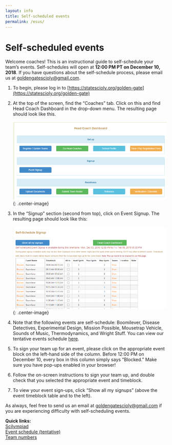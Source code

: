 ```yaml
---
layout: info
title: Self-scheduled events
permalink: /esus/
---
```


# Self-scheduled events

Welcome coaches! This is an instructional guide to self-schedule your team’s events. Self-schedules will open at **12:00 PM PT on December 10, 2018**. If you have questions about the self-schedule process, please email us at goldengatescioly@gmail.com.

1. To begin, please log in to [https://statescioly.org/golden-gate](https://statescioly.org/golden-gate)

2. At the top of the screen, find the “Coaches” tab. Click on this and find Head Coach Dashboard in the drop-down menu. The resulting page should look like this.
	<br>
	<br>
	![image](/img/announcements/esus1.png){: .center-image}
	<br>
3. In the “Signup” section (second from top), click on Event Signup. The resulting page should look like this:
	<br>
	<br>
	![image](/img/announcements/esus2.png){: .center-image}
	<br>
4. Note that the following events are self-schedule: Boomilever, Disease Detectives, Experimental Design, Mission Possible, Mousetrap Vehicle, Sounds of Music, Thermodynamics, and Wright Stuff. You can view our tentative events schedule [here](https://docs.google.com/spreadsheets/d/1KP6sDgLW2YGVTInC7Uecl691k-50nl79WJTraqXx-DE/edit#gid=1308440264).

5. To sign your team up for an event, please click on the appropriate event block on the left-hand side of the column. Before 12:00 PM on December 10, every box in this column simply says “Blocked.” Make sure you have pop-ups enabled in your browser!

6. Follow the on-screen instructions to sign your team up, and double check that you selected the appropriate event and timeblock.

7. To view your event sign-ups, click “Show all my signups” (above the event timeblock table and to the left).

As always, feel free to send us an email at goldengatescioly@gmail.com if you are experiencing difficulty with self-scheduling events.

**Quick links:**
<br>[Scilympiad](https://statescioly.org/golden-gate)
<br>[Event schedule (tentative)](https://docs.google.com/spreadsheets/d/1KP6sDgLW2YGVTInC7Uecl691k-50nl79WJTraqXx-DE/edit#gid=1308440264)
<br>[Team numbers](https://docs.google.com/spreadsheets/d/19kaeePb7xy0U50lZhdrbrMbqKm1Ou_YYB3bl5dfEVP0/edit#gid=2043171544)